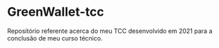 # GreenWallet-tcc
Repositório referente acerca do meu TCC desenvolvido em 2021 para a conclusão de meu curso técnico.

